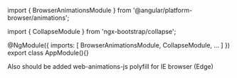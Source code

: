import { BrowserAnimationsModule } from '@angular/platform-browser/animations';

import { CollapseModule } from 'ngx-bootstrap/collapse';

@NgModule({
  imports: [
    BrowserAnimationsModule,
    CollapseModule,
    ...
  ]
})
export class AppModule(){}

Also should be added web-animations-js polyfill for IE browser (Edge)

